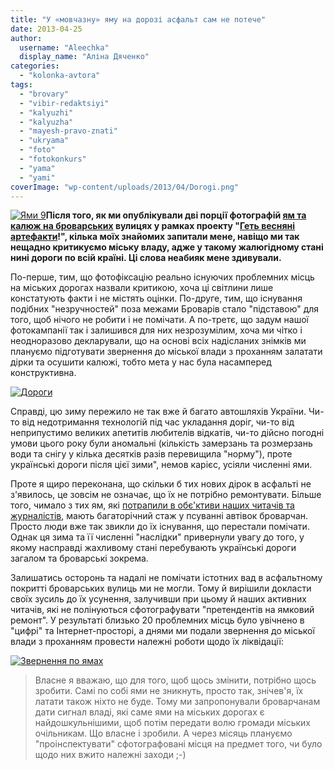 ```yaml
---
title: "У «мовчазну» яму на дорозі асфальт сам не потече"
date: 2013-04-25
author: 
  username: "Aleechka"
  display_name: "Аліна Дяченко"
categories: 
  - "kolonka-avtora"
tags: 
  - "brovary"
  - "vibir-redaktsiyi"
  - "kalyuzhi"
  - "kalyuzha"
  - "mayesh-pravo-znati"
  - "ukryama"
  - "foto"
  - "fotokonkurs"
  - "yama"
  - "yami"
coverImage: "wp-content/uploads/2013/04/Dorogi.png"
---
```


[![Ями 9](https://mpz.brovary.org/wp-content/uploads/2013/04/YAmi-9.png)](https://mpz.brovary.org/wp-content/uploads/2013/04/YAmi-9.png)**Після того, як ми опублікували дві порції фотографій [ям та калюж на броварських](https://mpz.brovary.org/yami-kalyuzhi-ta-prosidannya-asfaltu-na-brovarskih-dorogah-druga-portsiya-fotoznimkiv/) вулицях у рамках проекту "[Геть весняні артефакти](https://mpz.brovary.org/get-vesnyani-artefakti-fotokampaniya-proti-yam-ta-kalyuzh-na-brovarskih-dorogah/)!", кілька моїх знайомих запитали мене, навіщо ми так нещадно критикуємо міську владу, адже у такому жалюгідному стані нині дороги по всій країні. Ці слова неабияк мене здивували.**

По-перше, тим, що фотофіксацію реально існуючих проблемних місць на міських дорогах назвали критикою, хоча ці світлини лише констатують факти і не містять оцінки. По-друге, тим, що існування подібних "незручностей" поза межами Броварів стало "підставою" для того, щоб нічого не робити і не помічати. А по-третє, що задум нашої фотокампанії так і залишився для них незрозумілим, хоча ми чітко і неодноразово декларували, що на основі всіх надісланих знімків ми плануємо підготувати звернення до міської влади з проханням залатати дірки та осушити калюжі, тобто мета у нас була насамперед конструктивна.

[![Дороги](https://mpz.brovary.org/wp-content/uploads/2013/04/Dorogi.png)](https://mpz.brovary.org/wp-content/uploads/2013/04/Dorogi.png)

Справді, цю зиму пережило не так вже й багато автошляхів України. Чи-то від недотримання технологій під час укладання доріг, чи-то від неприпустимо великих апетитів любителів відкатів, чи-то дійсно погодні умови цього року були аномальні (кількість замерзань та розмерзань води та снігу у кілька десятків разів перевищила "норму"), проте українські дороги після цієї зими", немов карієс, усіяли численні ями.

Проте я щиро переконана, що скільки б тих нових дірок в асфальті не з'явилось, це зовсім не означає, що їх не потрібно ремонтувати. Більше того, чимало з тих ям, які [потрапили в обє'ктиви наших читачів та журналістів](https://mpz.brovary.org/persha-portsiya-yam-ta-kalyuzh-dlya-likvidatsiyi-u-ramkah-fotokampaniyi-get-vesnyani-artefakti/), мають багаторічний стаж у псуванні автівок броварчан. Просто люди вже так звикли до їх існування, що перестали помічати. Однак ця зима та її численні "наслідки" привернули увагу до того, у якому насправді жахливому стані перебувають українські дороги загалом та броварські зокрема.

Залишатись осторонь та надалі не помічати істотних вад в асфальтному покритті броварських вулиць ми не могли. Тому й вирішили докласти своїх зусиль до їх усунення, залучивши при цьому й наших активних читачів, які не полінуються сфотографувати "претендентів на ямковий ремонт". У результаті близько 20 проблемних місць було увічнено в "цифрі" та Інтернет-просторі, а днями ми подали звернення до міської влади з проханням провести належні роботи щодо їх ліквідації:

[![Звернення по ямах](https://mpz.brovary.org/wp-content/uploads/2013/04/Zvernennya-po-yamah.jpg)](https://mpz.brovary.org/wp-content/uploads/2013/04/Zvernennya-po-yamah.jpg)

> Власне я вважаю, що для того, щоб щось змінити, потрібно щось зробити. Самі по собі ями не зникнуть, просто так, знічев'я, їх латати також ніхто не буде. Тому ми запропонували броварчанам дати сигнал владі, які саме ями на міських дорогах є найдошкульнішими, щоб потім передати волю громади міських очільникам. Що власне і зробили. А через місяць плануємо "проінспектувати" сфотографовані місця на предмет того, чи було щодо них вжито належні заходи ;-)
